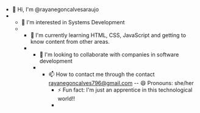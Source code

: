 - 👋 Hi, I'm @rayanegoncalvesaraujo
- - 👀 I'm interested in Systems Development
  - - 🌱 I'm currently learning HTML, CSS, JavaScript and getting to know content from other areas.
    - - 💞️ I'm looking to collaborate with companies in software development
      - - 📫 How to contact me through the contact rayanegoncalves796@gmail.com
        -- 😄 Pronouns: she/her
          - ⚡ Fun fact: I'm just an apprentice in this technological world!!
          - <!--- rayanegoncalvesaraujo/rayanegoncalvesaraujo is a ✨ special ✨ repository because its `README.md` (this file) appears on its GitHub profile.
You can click the View link to see your changes.
--->
